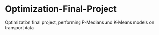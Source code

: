 # Optimization-Final-Project
Optimization final project, performing P-Medians and K-Means models on transport data
